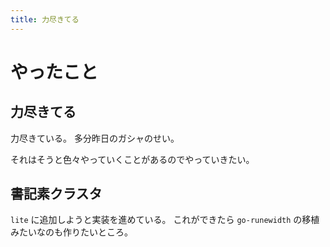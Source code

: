```yaml
---
title: 力尽きてる
---
```


# やったこと

## 力尽きてる

力尽きている。
多分昨日のガシャのせい。

それはそうと色々やっていくことがあるのでやっていきたい。

## 書記素クラスタ

`lite` に追加しようと実装を進めている。
これができたら `go-runewidth` の移植みたいなのも作りたいところ。
